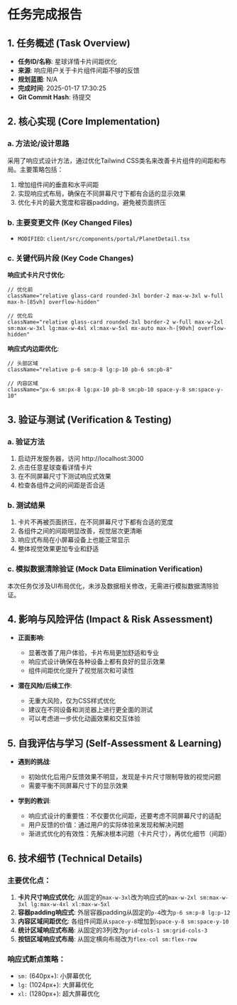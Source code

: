 # 任务完成报告

## 1. 任务概述 (Task Overview)

*   **任务ID/名称**: 星球详情卡片间距优化
*   **来源**: 响应用户关于卡片组件间距不够的反馈
*   **规划蓝图**: N/A
*   **完成时间**: 2025-01-17 17:30:25
*   **Git Commit Hash**: 待提交

## 2. 核心实现 (Core Implementation)

### a. 方法论/设计思路
采用了响应式设计方法，通过优化Tailwind CSS类名来改善卡片组件的间距和布局。主要策略包括：
1. 增加组件间的垂直和水平间距
2. 实现响应式布局，确保在不同屏幕尺寸下都有合适的显示效果
3. 优化卡片的最大宽度和容器padding，避免被页面挤压

### b. 主要变更文件 (Key Changed Files)
*   `MODIFIED`: `client/src/components/portal/PlanetDetail.tsx`

### c. 关键代码片段 (Key Code Changes)

**响应式卡片尺寸优化**:
```tsx
// 优化前
className="relative glass-card rounded-3xl border-2 max-w-3xl w-full max-h-[85vh] overflow-hidden"

// 优化后
className="relative glass-card rounded-3xl border-2 w-full max-w-2xl sm:max-w-3xl lg:max-w-4xl xl:max-w-5xl mx-auto max-h-[90vh] overflow-hidden"
```

**响应式内边距优化**:
```tsx
// 头部区域
className="relative p-6 sm:p-8 lg:p-10 pb-6 sm:pb-8"

// 内容区域
className="px-6 sm:px-8 lg:px-10 pb-8 sm:pb-10 space-y-8 sm:space-y-10"
```

## 3. 验证与测试 (Verification & Testing)

### a. 验证方法
1. 启动开发服务器，访问 http://localhost:3000
2. 点击任意星球查看详情卡片
3. 在不同屏幕尺寸下测试响应式效果
4. 检查各组件之间的间距是否合适

### b. 测试结果
1. 卡片不再被页面挤压，在不同屏幕尺寸下都有合适的宽度
2. 各组件之间的间距明显改善，视觉层次更清晰
3. 响应式布局在小屏幕设备上也能正常显示
4. 整体视觉效果更加专业和舒适

### c. 模拟数据清除验证 (Mock Data Elimination Verification)
本次任务仅涉及UI布局优化，未涉及数据相关修改，无需进行模拟数据清除验证。

## 4. 影响与风险评估 (Impact & Risk Assessment)

*   **正面影响**: 
    - 显著改善了用户体验，卡片布局更加舒适和专业
    - 响应式设计确保在各种设备上都有良好的显示效果
    - 组件间距优化提升了视觉层次和可读性

*   **潜在风险/后续工作**: 
    - 无重大风险，仅为CSS样式优化
    - 建议在不同设备和浏览器上进行更全面的测试
    - 可以考虑进一步优化动画效果和交互体验

## 5. 自我评估与学习 (Self-Assessment & Learning)

*   **遇到的挑战**: 
    - 初始优化后用户反馈效果不明显，发现是卡片尺寸限制导致的视觉问题
    - 需要平衡不同屏幕尺寸下的显示效果

*   **学到的教训**: 
    - 响应式设计的重要性：不仅要优化间距，还要考虑不同屏幕尺寸的适配
    - 用户反馈的价值：通过用户的实际体验来发现和解决问题
    - 渐进式优化的有效性：先解决根本问题（卡片尺寸），再优化细节（间距）

## 6. 技术细节 (Technical Details)

### 主要优化点：
1. **卡片尺寸响应式优化**: 从固定的`max-w-3xl`改为响应式的`max-w-2xl sm:max-w-3xl lg:max-w-4xl xl:max-w-5xl`
2. **容器padding响应式**: 外层容器padding从固定的`p-4`改为`p-6 sm:p-8 lg:p-12`
3. **内容区域间距优化**: 各组件间距从`space-y-8`增加到`space-y-8 sm:space-y-10`
4. **统计区域响应式布局**: 从固定的3列改为`grid-cols-1 sm:grid-cols-3`
5. **按钮区域响应式布局**: 从固定横向布局改为`flex-col sm:flex-row`

### 响应式断点策略：
- `sm:` (640px+): 小屏幕优化
- `lg:` (1024px+): 大屏幕优化  
- `xl:` (1280px+): 超大屏幕优化
